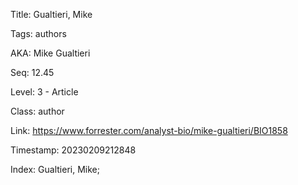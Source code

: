 Title:  Gualtieri, Mike

Tags:   authors

AKA:    Mike Gualtieri

Seq:    12.45

Level:  3 - Article

Class:  author

Link:   https://www.forrester.com/analyst-bio/mike-gualtieri/BIO1858

Timestamp: 20230209212848

Index:  Gualtieri, Mike; 
